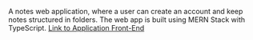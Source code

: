 A notes web application, where a user can create an account and keep notes structured in folders.
The web app is built using MERN Stack with TypeScript.
[Link to Application Front-End](https://github.com/emrushmaliqi/Notes_BackEnd)

